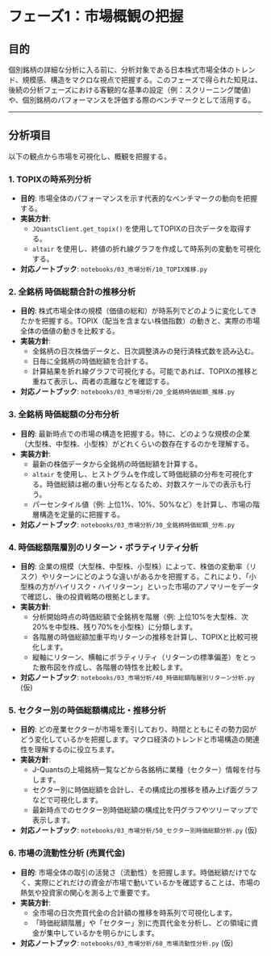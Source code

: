 # フェーズ1：市場概観の把握

## 目的

個別銘柄の詳細な分析に入る前に、分析対象である日本株式市場全体のトレンド、規模感、構造をマクロな視点で把握する。このフェーズで得られた知見は、後続の分析フェーズにおける客観的な基準の設定（例：スクリーニング閾値）や、個別銘柄のパフォーマンスを評価する際のベンチマークとして活用する。

---

## 分析項目

以下の観点から市場を可視化し、概観を把握する。

### 1. TOPIXの時系列分析

- **目的**: 市場全体のパフォーマンスを示す代表的なベンチマークの動向を把握する。
- **実装方針**:
    - `JQuantsClient.get_topix()` を使用してTOPIXの日次データを取得する。
    - `altair` を使用し、終値の折れ線グラフを作成して時系列の変動を可視化する。
- **対応ノートブック**: `notebooks/03_市場分析/10_TOPIX推移.py`

### 2. 全銘柄 時価総額合計の推移分析

- **目的**: 株式市場全体の規模（価値の総和）が時系列でどのように変化してきたかを把握する。TOPIX（配当を含まない株価指数）の動きと、実際の市場全体の価値の動きを比較する。
- **実装方針**:
    - 全銘柄の日次株価データと、日次調整済みの発行済株式数を読み込む。
    - 日毎に全銘柄の時価総額を合計する。
    - 計算結果を折れ線グラフで可視化する。可能であれば、TOPIXの推移と重ねて表示し、両者の乖離などを確認する。
- **対応ノートブック**: `notebooks/03_市場分析/20_全銘柄時価総額_推移.py`

### 3. 全銘柄 時価総額の分布分析

- **目的**: 最新時点での市場の構造を把握する。特に、どのような規模の企業（大型株、中型株、小型株）がどれくらいの数存在するのかを理解する。
- **実装方針**:
    - 最新の株価データから全銘柄の時価総額を計算する。
    - `altair` を使用し、ヒストグラムを作成して時価総額の分布を可視化する。時価総額は裾の重い分布となるため、対数スケールでの表示も行う。
    - パーセンタイル値（例: 上位1%、10%、50%など）を計算し、市場の階層構造を定量的に把握する。
- **対応ノートブック**: `notebooks/03_市場分析/30_全銘柄時価総額_分布.py`

### 4. 時価総額階層別のリターン・ボラティリティ分析

- **目的**: 企業の規模（大型株、中型株、小型株）によって、株価の変動率（リスク）やリターンにどのような違いがあるかを把握する。これにより、「小型株の方がハイリスク・ハイリターン」といった市場のアノマリーをデータで確認し、後の投資戦略の根拠とします。
- **実装方針**:
    - 分析開始時点の時価総額で全銘柄を階層（例: 上位10%を大型株、次20%を中型株、残り70%を小型株）に分類します。
    - 各階層の時価総額加重平均リターンの推移を計算し、TOPIXと比較可視化します。
    - 縦軸にリターン、横軸にボラティリティ（リターンの標準偏差）をとった散布図を作成し、各階層の特性を比較します。
- **対応ノートブック**: `notebooks/03_市場分析/40_時価総額階層別リターン分析.py` (仮)

### 5. セクター別の時価総額構成比・推移分析

- **目的**: どの産業セクターが市場を牽引しており、時間とともにその勢力図がどう変化しているかを把握します。マクロ経済のトレンドと市場構造の関連性を理解するのに役立ちます。
- **実装方針**:
    - J-Quantsの上場銘柄一覧などから各銘柄に業種（セクター）情報を付与します。
    - セクター別に時価総額を合計し、その構成比の推移を積み上げ面グラフなどで可視化します。
    - 最新時点でのセクター別時価総額の構成比を円グラフやツリーマップで表示します。
- **対応ノートブック**: `notebooks/03_市場分析/50_セクター別時価総額分析.py` (仮)

### 6. 市場の流動性分析 (売買代金)

- **目的**: 市場全体の取引の活発さ（流動性）を把握します。時価総額だけでなく、実際にどれだけの資金が市場で動いているかを確認することは、市場の熱気や投資家の関心を測る上で重要です。
- **実装方針**:
    - 全市場の日次売買代金の合計額の推移を時系列で可視化します。
    - 「時価総額階層」や「セクター」別に売買代金を分析し、どの領域に資金が集中しているかを明らかにします。
- **対応ノートブック**: `notebooks/03_市場分析/60_市場流動性分析.py` (仮)
